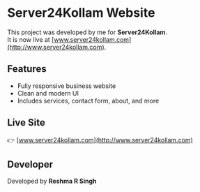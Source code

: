 # Server24Kollam Website

This project was developed by me for **Server24Kollam**.  
It is now live at [www.server24kollam.com](http://www.server24kollam.com).

## Features
- Fully responsive business website
- Clean and modern UI
- Includes services, contact form, about, and more

## Live Site
👉 [www.server24kollam.com](http://www.server24kollam.com)

## Developer
Developed by **Reshma R Singh**
